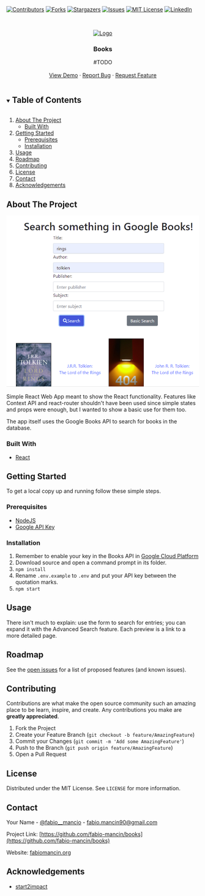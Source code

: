 [![Contributors][contributors-shield]][contributors-url]
[![Forks][forks-shield]][forks-url]
[![Stargazers][stars-shield]][stars-url]
[![Issues][issues-shield]][issues-url]
[![MIT License][license-shield]][license-url]
[![LinkedIn][linkedin-shield]][linkedin-url]

<br />
<p align="center">
  <a href="https://github.com/fabio-mancin/books">
    <img src="" alt="Logo" width="80" height="80">
  </a>

  <h3 align="center">Books</h3>

  <p align="center">
    #TODO
    <br />
    <br />
    <a href="https://github.com/fabio-mancin/books">View Demo</a>
    ·
    <a href="https://github.com/fabio-mancin/books/issues">Report Bug</a>
    ·
    <a href="https://github.com/fabio-mancin/books/issues">Request Feature</a>
  </p>
</p>

<details open="open">
  <summary><h2 style="display: inline-block">Table of Contents</h2></summary>
  <ol>
    <li>
      <a href="#about-the-project">About The Project</a>
      <ul>
        <li><a href="#built-with">Built With</a></li>
      </ul>
    </li>
    <li>
      <a href="#getting-started">Getting Started</a>
      <ul>
        <li><a href="#prerequisites">Prerequisites</a></li>
        <li><a href="#installation">Installation</a></li>
      </ul>
    </li>
    <li><a href="#usage">Usage</a></li>
    <li><a href="#roadmap">Roadmap</a></li>
    <li><a href="#contributing">Contributing</a></li>
    <li><a href="#license">License</a></li>
    <li><a href="#contact">Contact</a></li>
    <li><a href="#acknowledgements">Acknowledgements</a></li>
  </ol>
</details>

## About The Project

![Product Name Screen Shot](public/screenshot.png)

Simple React Web App meant to show the React functionality. Features like Context API and react-router shouldn't have been used since simple states and props were enough, but I wanted to show a basic use for them too.

The app itself uses the Google Books API to search for books in the database.


### Built With

* [React](https://reactjs.org/)

## Getting Started

To get a local copy up and running follow these simple steps.

### Prerequisites

* [NodeJS](https://nodejs.org/en/)
* [Google API Key](https://cloud.google.com/docs/authentication/api-keys)

### Installation

1. Remember to enable your key in the Books API in [Google Cloud Platform](https://console.cloud.google.com/apis/library/books.googleapis.com)
2. Download source and open a command prompt in its folder.
3. `npm install`
4. Rename `.env.example` to `.env` and put your API key between the quotation marks.
5. `npm start`

<!-- USAGE EXAMPLES -->
## Usage

There isn't much to explain: use the form to search for entries; you can expand it with the Advanced Search feature. Each preview is a link to a more detailed page.

## Roadmap

See the [open issues](https://github.com/fabio-mancin/books/issues) for a list of proposed features (and known issues).

## Contributing

Contributions are what make the open source community such an amazing place to be learn, inspire, and create. Any contributions you make are **greatly appreciated**.

1. Fork the Project
2. Create your Feature Branch (`git checkout -b feature/AmazingFeature`)
3. Commit your Changes (`git commit -m 'Add some AmazingFeature'`)
4. Push to the Branch (`git push origin feature/AmazingFeature`)
5. Open a Pull Request

## License

Distributed under the MIT License. See `LICENSE` for more information.

## Contact

Your Name - [@fabio__mancio](https://twitter.com/fabio__mancio) - fabio.mancin90@gmail.com

Project Link: [https://github.com/fabio-mancin/books](https://github.com/fabio-mancin/books)

Website: [fabiomancin.org](https://fabiomancin.org)

## Acknowledgements

* [start2impact](start2impact.it)

[contributors-shield]: https://img.shields.io/github/contributors/fabio-mancin/books.svg?style=for-the-badge
[contributors-url]: https://github.com/fabio-mancin/books/graphs/contributors
[forks-shield]: https://img.shields.io/github/forks/fabio-mancin/books.svg?style=for-the-badge
[forks-url]: https://github.com/fabio-mancin/books/network/members
[stars-shield]: https://img.shields.io/github/stars/fabio-mancin/books.svg?style=for-the-badge
[stars-url]: https://github.com/fabio-mancin/books/stargazers
[issues-shield]: https://img.shields.io/github/issues/fabio-mancin/books.svg?style=for-the-badge
[issues-url]: https://github.com/fabio-mancin/books/issues
[license-shield]: https://img.shields.io/github/license/fabio-mancin/books.svg?style=for-the-badge
[license-url]: https://github.com/fabio-mancin/books/blob/master/LICENSE.txt
[linkedin-shield]: https://img.shields.io/badge/-LinkedIn-black.svg?style=for-the-badge&logo=linkedin&colorB=555
[linkedin-url]: https://linkedin.com/in/fabio-mancin
